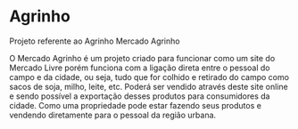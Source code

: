 # Agrinho
Projeto referente ao Agrinho
Mercado Agrinho

O Mercado Agrinho é um projeto criado para funcionar como um site do Mercado Livre porém funciona com a ligação direta entre o pessoal do campo e da cidade, ou seja, tudo que for colhido e retirado do campo como sacos de soja, milho, leite, etc. Poderá ser vendido através deste site online e sendo possível a exportação desses produtos para consumidores da cidade.  Como uma propriedade pode estar fazendo seus produtos e vendendo                                    diretamente para o pessoal da região urbana.
